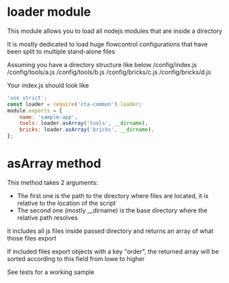 loader module
=============

This module allows you to load all nodejs modules that are inside a directory

It is mostly dedicated to load huge flowcontrol configurations that have been split to multiple stand-alone files  
 
Assuming you have a directory structure like below
/config/index.js
/config/tools/a.js
/config/tools/b.js
/config/bricks/c.js
/config/bricks/d.js

Your index.js should look like

````js
'use strict';
const loader = require('cta-common').loader;
module.exports = {
    name: 'sample-app',
    tools: loader.asArray('tools', __dirname),
    bricks: loader.asArray('bricks', __dirname),
};

````

# asArray method

This method takes 2 arguments:
- The first one is the path to the directory where files are located, it is relative to the location of the script
- The second one (mostly __dirname) is the base directory where the relative path resolves

It includes all js files inside passed directory and returns an array of what those files export

If included files export objects with a key "order", the returned array will be sorted according to this field from lowe to higher

See tests for a working sample